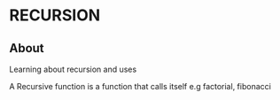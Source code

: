 <h1>RECURSION</h1>

<h2>About</h2>
<p>Learning about recursion and uses</p>
<p>A Recursive function is a function that calls itself e.g factorial, fibonacci</p>
